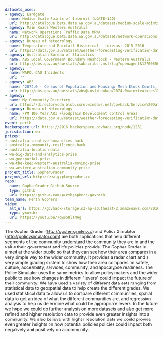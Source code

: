 ```yaml
---
datasets_used:
- agency: Landgate
  name: Medium Scale Points of Interest (LGATE-135)
  url: http://catalogue.beta.data.wa.gov.au/dataset/medium-scale-points-of-interest-lgate-135
- agency: Main Roads Western Australia
  name: Network Operations Traffic Data MRWA
  url: http://catalogue.beta.data.wa.gov.au/dataset/network-operations-traffic-data-mrwa
- agency: Bureau of Meteorology
  name: Temperature and Rainfall Historical - forecast 2015-2016
  url: https://data.gov.au/dataset/weather-forecasting-verification-data-2015-05-to-2016-04/resource/16083945-3309-4c8a-9b64-49971be15878
- agency: Australian Bureau of Statistics
  name: ABS Local Government Boundary Meshblock - Western Australia
  url: http://abs.gov.au/ausstats/subscriber.nsf/log?openagent&1270055001_mb_2011_wa_shape.zip&1270.0.55.001&Data%20Cubes&E1F9D7EA5D7FE609CA257801000CD692&0&July%202011&23.12.2010&Latest
- agency: ''
  name: WAPOL CAD Incidents
  url: ''
- agency: ABS
  name: '2074.0 - Census of Population and Housing: Mesh Block Counts, 2011'
  url: http://abs.gov.au/ausstats/abs@.nsf/Lookup/2074.0main+features12011
- agency: ''
  name: My Community Directory
  url: https://directorycdn.blob.core.windows.net/govhack/Service%20Data%20GovHack%20WA%202016.xlsx
- agency: Bureau of Meteorology
  name: FPM 100 Year ARI Floodplain Development Control Areas
  url: https://data.gov.au/dataset/weather-forecasting-verification-data-2015-05-to-2016-04/resource/16083945-3309-4c8a-9b64-49971be15878
event: perth
hackerspace_url: https://2016.hackerspace.govhack.org/node/1251
jurisdiction: wa
prizes:
- australia-creative-humanities-hack
- australia-community-resilience-hack
- australia-location-data
- wa-big-data-and-analytics-prize
- wa-geospatial-prize
- wa-the-keep-western-australia-moving-prize
- wa-western-australian-community-prize
project_title: GopherGrader
project_url: http://www.gophergrader.co
repo:
  name: GopherGrader GitHub Source
  type: github
  url: https://github.com/perthgophers/govhack
team_name: Perth Gophers
video:
  alt_url: https://govhack-storage.s3-ap-southeast-2.amazonaws.com/2016/Presentation1.mp4
  type: youtube
  url: https://youtu.be/7qwuo8lTNAg
---
```


The Gopher Grader (http://gophergrader.co) and Policy Simulator (http://policysimulator.com) are both applications that help different segments of the community understand the community they are in and the value their government and it's policies provide.
The Gopher Grader is aimed at the wider public so that they can see how their area compares in a very simple way to the wider community. It provides a radar chart and a very simple grading system to show how their area compares on safety, culture, accesibility, services, community, and apocalypse readiness.
The Policy Simulator uses the same metrics to allow policy makers and the wider public to see how changes in different "levers" could impact the future of their community.
We have used a variety of different data sets ranging from statistical data to geospatial data to help create the different grades. We used statistical data to allow us to compare different communities, spatial data to get an idea of what the different communities are, and regression analysis to help us determine what could be appropriate levers.
In the future we hope we could do further analysis on more datasets and also get more refined and higher resolution data to provide even greater insights into a community. We also believe with higher resolution data we could provide even greater insights on how potential policies policies could impact both negatively and positively on a community.